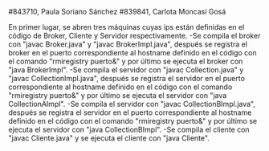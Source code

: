 #843710, Paula Soriano Sánchez
#839841, Carlota Moncasi Gosá

En primer lugar, se abren tres máquinas cuyas ips están definidas en el código de Broker, Cliente y Servidor respectivamente.
-Se compila el broker con "javac Broker.java" y "javac BrokerImpl.java", después se registra el broker en el puerto correspondiente al hostname definido en el código con el comando "rmiregistry puerto&" y por último se ejecuta el broker con "java BrokerImpl".
-Se compila el servidor con "javac Collection.java" y "javac CollectionImpl.java", después se registra el servidor en el puerto correspondiente al hostname definido en el código con el comando "rmiregistry puerto&" y por último se ejecuta el servidor con "java CollectionAImpl".
-Se compila el servidor con "javac CollectionBImpl.java", después se registra el servidor en el puerto correspondiente al hostname definido en el código con el comando "rmiregistry puerto&" y por último se ejecuta el servidor con "java CollectionBImpl".
-Se compila el cliente con "javac Cliente.java" y se ejecuta el cliente con "java Cliente".